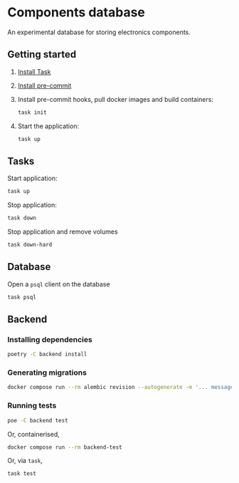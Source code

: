 # Components database

An experimental database for storing electronics components.

## Getting started

1. [Install Task](https://taskfile.dev/installation/)
2. [Install pre-commit](https://pre-commit.com/#install)
3. Install pre-commit hooks, pull docker images and build containers:

    ```sh
    task init
    ```

4. Start the application:

    ```sh
    task up
    ```
## Tasks

Start application:

```sh
task up
```

Stop application:

```sh
task down
```

Stop application and remove volumes

```sh
task down-hard
```

## Database

Open a `psql` client on the database

```sh
task psql
```

## Backend

### Installing dependencies

```sh
poetry -C backend install
```

### Generating migrations

```sh
docker compose run --rm alembic revision --autogenerate -m '... message ...'
```

### Running tests

```sh
poe -C backend test
```

Or, containerised,

```sh
docker compose run --rm backend-test
```

Or, via `task`,

```sh
task test
```
